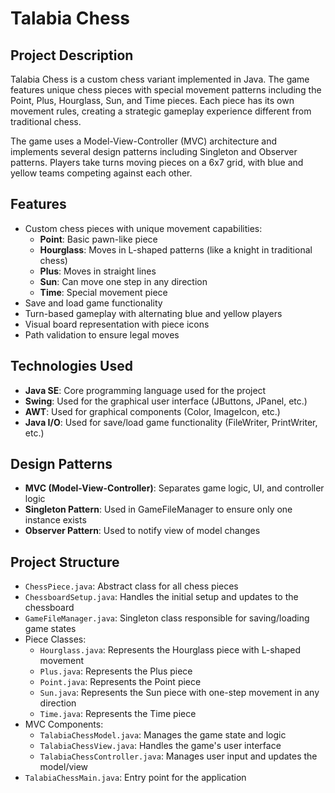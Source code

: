 # Talabia Chess

## Project Description
Talabia Chess is a custom chess variant implemented in Java. The game features unique chess pieces with special movement patterns including the Point, Plus, Hourglass, Sun, and Time pieces. Each piece has its own movement rules, creating a strategic gameplay experience different from traditional chess.

The game uses a Model-View-Controller (MVC) architecture and implements several design patterns including Singleton and Observer patterns. Players take turns moving pieces on a 6x7 grid, with blue and yellow teams competing against each other.

## Features
- Custom chess pieces with unique movement capabilities:
  - **Point**: Basic pawn-like piece
  - **Hourglass**: Moves in L-shaped patterns (like a knight in traditional chess)
  - **Plus**: Moves in straight lines
  - **Sun**: Can move one step in any direction
  - **Time**: Special movement piece
- Save and load game functionality
- Turn-based gameplay with alternating blue and yellow players
- Visual board representation with piece icons
- Path validation to ensure legal moves

## Technologies Used
- **Java SE**: Core programming language used for the project
- **Swing**: Used for the graphical user interface (JButtons, JPanel, etc.)
- **AWT**: Used for graphical components (Color, ImageIcon, etc.)
- **Java I/O**: Used for save/load game functionality (FileWriter, PrintWriter, etc.)

## Design Patterns
- **MVC (Model-View-Controller)**: Separates game logic, UI, and controller logic
- **Singleton Pattern**: Used in GameFileManager to ensure only one instance exists
- **Observer Pattern**: Used to notify view of model changes

## Project Structure
- `ChessPiece.java`: Abstract class for all chess pieces
- `ChessboardSetup.java`: Handles the initial setup and updates to the chessboard
- `GameFileManager.java`: Singleton class responsible for saving/loading game states
- Piece Classes:
  - `Hourglass.java`: Represents the Hourglass piece with L-shaped movement
  - `Plus.java`: Represents the Plus piece
  - `Point.java`: Represents the Point piece
  - `Sun.java`: Represents the Sun piece with one-step movement in any direction
  - `Time.java`: Represents the Time piece
- MVC Components:
  - `TalabiaChessModel.java`: Manages the game state and logic
  - `TalabiaChessView.java`: Handles the game's user interface
  - `TalabiaChessController.java`: Manages user input and updates the model/view
- `TalabiaChessMain.java`: Entry point for the application
